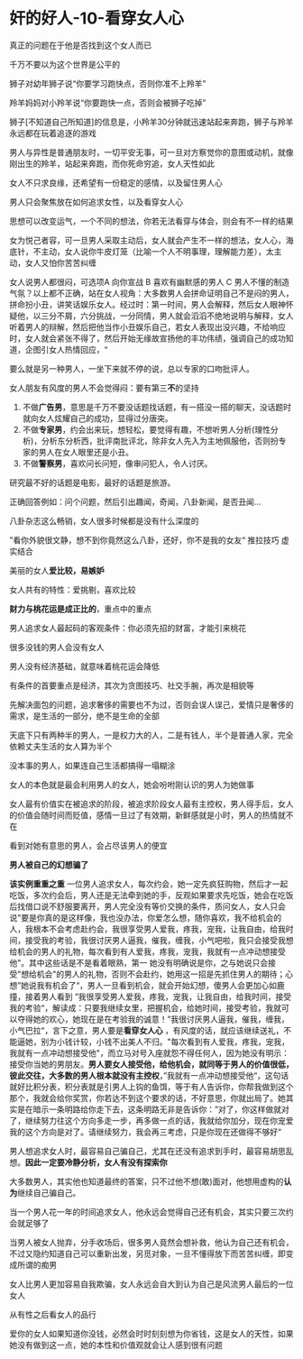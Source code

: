 # 奸的好人-10-看穿女人心

真正的问题在于他是否找到这个女人而已

千万不要以为这个世界是公平的

狮子对幼年狮子说“你要学习跑快点，否则你准不上羚羊”

羚羊妈妈对小羚羊说“你要跑快一点，否则会被狮子吃掉”

狮子[不知道自己所知道]的信息是，小羚羊30分钟就迅速站起来奔跑，狮子与羚羊永远都在玩着追逐的游戏

男人与异性是普通朋友时，一切平安无事，可一旦对方察觉你的意图或动机，就像刚出生的羚羊，站起来奔跑，而你死命穷追，女人天性如此

女人不只求良缘，还希望有一份稳定的感情，以及留住男人心

男人只会聚焦放在如何追求女性，以及看穿女人心

思想可以改变运气，一个不同的想法，你若无法看穿与体会，则会有不一样的结果

女为悦己者容，可一旦男人采取主动后，女人就会产生不一样的想法，女人心，海底针，不主动，女人说你牛皮灯笼（比喻一个人不明事理，理解能力差），太主动，女人又怕你苦苦纠缠

女人说男人都很闷，可选项A 向你宣战 B 喜欢有幽默感的男人 C 男人不懂的制造气氛？以上都不正确，站在女人视角：大多数男人会拼命证明自己不是闷的男人，拼命扮小丑，讲笑话娱乐女人。经过时：第一时间，男人会解释，然后女人眼神怀疑他，以三分不屑，六分挑战，一分同情，男人就会滔滔不绝地说明与解释，女人听着男人的辩解，然后把他当作小丑娱乐自己，若女人表现出没兴趣，不给响应时，女人就会紧张不得了，然后开始无缘故宣扬他的丰功伟绩，强调自己的成功知道，企图引女人热情回应，“

要么就是另一种男人，一坐下来就不停的说，总以专家的口吻批评人。

女人朋友有风度的男人不会觉得闷：要有第三**不**的坚持

1. 不做**广告男**，意思是千万不要没话题找话题，有一搭没一搭的聊天，没话题时就向女人炫耀自己的成功，显得过分唐突。
2. 不做**专家男**，约会出来玩，想轻松，要觉得有趣，不想听男人分析(理性分析)，分析东分析西，批评南批评北，除非女人先入为主地佩服他，否则扮专家的男人在女人眼里还是小丑。
3. 不做**警察男**，喜欢问长问短，像审问犯人，令人讨厌。

研究最不好的话题是电影，最好的话题是旅游。

正确回答例如：问个问题，然后引出趣闻，奇闻，八卦新闻，是否丑闻...

八卦杂志这么畅销，女人很多时候都是没有什么深度的

”看你外貌很文静，想不到你竟然这么八卦，还好，你不是我的女友“ 推拉技巧 虚实结合

美丽的女人**爱比较，易嫉妒**

女人共有的特性：爱挑剔，喜欢比较

**财力与桃花运是成正比的**，重点中的重点

男人追求女人最起码的客观条件：你必须先招的财富，才能引来桃花

很多没钱的男人会没有女人

男人没有经济基础，就意味着桃花运会降低

有条件的首要重点是经济，其次为贪图技巧、社交手腕，再次是相貌等

先解决面包的问题，追求奢侈的需要也不为过，否则会误人误己，爱情只是奢侈的需求，是生活的一部分，绝不是生命的全部

天底下只有两种半的男人，一是权力大的人，二是有钱人，半个是普通人家，完全依赖丈夫生活的女人算为半个

没本事的男人，如果连自己生活都搞得一塌糊涂

女人的本色就是最会利用男人的女人，她会吩咐刚认识的男人为她做事

女人最有价值实在被追求的阶段，被追求阶段女人最有主控权，男人得手后，女人的价值会随时间而贬值，感情一旦过了有效期，新鲜感就是小时，男人的热情就不在

看到对她有意思的男人，会占尽该男人的便宜

**男人被自己的幻想骗了**

**该实例重重之重** 一位男人追求女人，每次约会，她一定先疯狂购物，然后才一起吃饭，多次约会后，男人还是无法牵到她的手，反观如果要求先吃饭，她会在吃饭后找借口说不舒服要离开，男人完全没有等价交换的条件，质问女人，女人只会说"要是你真的是这样像，我也没办法，你爱怎么想，随你喜欢，我不给机会的人，我根本不会考虑赴约会，我很享受男人爱我，疼我，宠我，让我自由，给我时间，接受我的考验，我很讨厌男人逼我，催我，缠我，小气吧啦，我只会接受我想给机会的男人的礼物，每次看到有人爱我，疼我，宠我，我就有一点冲动想接受他"。其中这些话是不是看着眼熟，第一 她没有明确说是你，之与她说只会接受"想给机会"的男人的礼物，否则不会赴约，她用这一招是先抓住男人的期待；心想”她说我有机会了“，男人一旦看到机会，就会开始幻想，傻男人会更加心如鹿撞，接着男人看到 ”我很享受男人爱我，疼我，宠我，让我自由，给我时间，接受我的考验“，解读成：只要我继续女里，把握机会，给她时间，接受考验，我就可以夺得她的欢心，她现在是在考验我的诚意！”我很讨厌男人逼我，催我，缠我，小气巴拉“，言下之意，男人要是**看穿女人心** ，有风度的话，就应该继续送礼，不能逼她，别为小钱计较，小钱不出美人不归。"每次看到有人爱我，疼我，宠我，我就有一点冲动想接受他"，而立马对号入座就怨不得任何人，因为她没有明示：接受你当她的男朋友。**男人要女人接受他，给他机会，就同等于男人的价值很低，彼此交往，大多数的男人根本就没有主控权**，”我就有一点冲动想接受他“，这句话就好比积分表，积分表就是引男人上钩的鱼饵，等于有人告诉你，你帮我做到这个那个，我就会给你奖赏，你若达不到这个要求的话，不好意思，你就出局了。她其实是在暗示一条明路给你走下去，这条明路无非是告诉你：”对了，你这样做就对了，继续努力往这个方向多走一步，再多做一点的话，我就给你加分，现在你宠爱我的这个方向是对了。请继续努力，我会再三考虑，只是你现在还做得不够好“



男人想追求女人时，最容易自己骗自己，尤其在还没有追求到手时，最容易胡思乱想。**因此一定要冷静分析，女人有没有探索你**

大多数男人，其实他也知道最终的答案，只不过他不想(敢)面对，他想用虚构的**认为**继续自己骗自己。

当一个男人花一年的时间追求女人，他永远会觉得自己还有机会，其实只要三次约会就足够了

当男人被女人抛弃，分手收场后，很多男人竟然会想补救，他认为自己还有机会，不过又隐约知道自己可以重新出发，另觅对象，一旦不懂得放下而苦苦纠缠，即变成所谓的痴男

女人比男人更加容易自我欺骗，女人永远会自大到认为自己是风流男人最后的一位女人

从有性之后看女人的品行

爱你的女人如果知道你没钱，必然会时时刻刻想为你省钱，这是女人的天性，如果她没有做到这一点，她的本性和价值观就会让人感到很有问题













